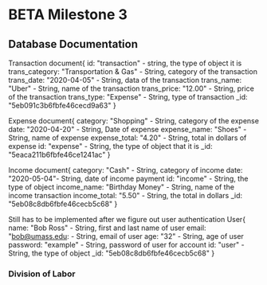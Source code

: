 # BETA Milestone 3

## Database Documentation
Transaction document{
    id: "transaction" - string, the type of object it is
    trans_category: "Transportation & Gas" - String, category of the transaction
    trans_date: "2020-04-05" - String, data of the transaction
    trans_name: "Uber" - String, name of the transaction
    trans_price: "12.00" - String, price of the transaction
    trans_type: "Expense" - String, type of transaction
    _id: "5eb091c3b6fbfe46cecd9a63"
}

Expense document{
    category: "Shopping" - String, category of the expense
    date: "2020-04-20" - String, Date of expense
    expense_name: "Shoes" - String, name of expense
    expense_total: "4.20" - String, total in dollars of expense
    id: "expense" - String, the type of object that it is
    _id: "5eaca211b6fbfe46ce1241ac"
}

Income document{
    category: "Cash" - String, category of income
    date: "2020-05-04"- String, date of income payment
    id: "income" - String, the type of object
    income_name: "Birthday Money" - String, name of the income transaction
    income_total: "5.50" - String, the total in dollars
    _id: "5eb08c8db6fbfe46cecb5c68"
}

Still has to be implemented after we figure out user authentication
User{
    name: "Bob Ross" - String, first and last name of user
    email: "bob@umass.edu: - String, email of user
    age: "32" - String, age of user
    password: "example" - String, password of user for account
    id: "user" - String, the type of object
    _id: "5eb08c8db6fbfe46cecb5c68"
}
### Division of Labor

